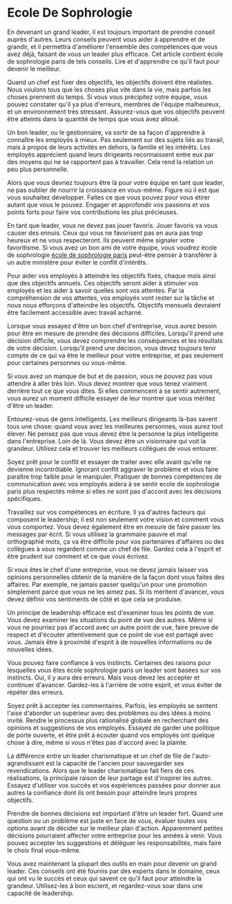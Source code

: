 # Ecole De Sophrologie

En devenant un grand leader, il est toujours important de prendre conseil auprès d'autres. Leurs conseils peuvent vous aider à apprendre et de grandir, et il permettra d'améliorer l'ensemble des compétences que vous avez déjà, faisant de vous un leader plus efficace. Cet article contient école de sophrologie paris de tels conseils. Lire et d'apprendre ce qu'il faut pour devenir le meilleur.

Quand un chef est fixer des objectifs, les objectifs doivent être réalistes. Nous voulons tous que les choses plus vite dans la vie, mais parfois les choses prennent du temps. Si vous vous précipitez votre équipe, vous pouvez constater qu'il ya plus d'erreurs, membres de l'équipe malheureux, et un environnement très stressant. Assurez-vous que vos objectifs peuvent être atteints dans la quantité de temps que vous avez alloué.

Un bon leader, ou le gestionnaire, va sortir de sa façon d'apprendre à connaître les employés à mieux. Pas seulement sur des sujets liés au travail, mais à propos de leurs activités en dehors, la famille et les intérêts. Les employés apprécient quand leurs dirigeants reconnaissent entre eux par des moyens qui ne se rapportent pas à travailler. Cela rend la relation un peu plus personnelle.

Alors que vous devriez toujours être là pour votre équipe en tant que leader, ne pas oublier de nourrir la croissance en vous-même. Figure où il est que vous souhaitez développer. Faites ce que vous pouvez pour vous étirer autant que vous le pouvez. Engager et approfondir vos passions et vos points forts pour faire vos contributions les plus précieuses.

En tant que leader, vous ne devez pas jouer favoris. Jouer favoris va vous causer des ennuis. Ceux qui vous ne favorisent pas en aura pas trop heureux et ne vous respecteront. Ils peuvent même signaler votre favoritisme. Si vous avez un bon ami de votre équipe, vous voudrez école de sophrologie [école de sophrologie paris](http://www.geocouncil.org) peut-être penser à transférer à un autre ministère pour éviter le conflit d'intérêts.

Pour aider vos employés à atteindre les objectifs fixés, chaque mois ainsi que des objectifs annuels. Ces objectifs seront aider à stimuler vos employés et les aider à savoir quelles sont vos attentes. Par la compréhension de vos attentes, vos employés vont rester sur la tâche et nous nous efforçons d'atteindre les objectifs. Objectifs mensuels devraient être facilement accessible avec travail acharné.

Lorsque vous essayez d'être un bon chef d'entreprise, vous aurez besoin pour être en mesure de prendre des décisions difficiles. Lorsqu'il prend une décision difficile, vous devez comprendre les conséquences et les résultats de votre décision. Lorsqu'il prend une décision, vous devez toujours tenir compte de ce qui va être le meilleur pour votre entreprise, et pas seulement pour certaines personnes ou vous-même.

Si vous avez un manque de but et de passion, vous ne pouvez pas vous attendre à aller très loin. Vous devez montrer que vous tenez vraiment derrière tout ce que vous dites. Si elles commencent à se sentir autrement, vous aurez un moment difficile essayer de leur montrer que vous méritez d'être un leader.

Entourez-vous de gens intelligents. Les meilleurs dirigeants là-bas savent tous une chose: quand vous avez les meilleures personnes, vous aurez tout élever. Ne pensez pas que vous devez être la personne la plus intelligente dans l'entreprise. Loin de là. Vous devez être un visionnaire qui voit la grandeur. Utilisez cela et trouver les meilleurs collègues de vous entourer.

Soyez prêt pour le conflit et essayer de traiter avec elle avant qu'elle ne devienne incontrôlable. Ignorant conflit aggraver le problème et vous faire paraître trop faible pour le manipuler. Pratiquer de bonnes compétences de communication avec vos employés aidera à se sentir ecole de sophrologie paris plus respectés même si elles ne sont pas d'accord avec les décisions spécifiques.

Travaillez sur vos compétences en écriture. Il ya d'autres facteurs qui composent le leadership; il est non seulement votre vision et comment vous vous comportez. Vous devez également être en mesure de faire passer les messages par écrit. Si vous utilisez la grammaire pauvre et mal orthographié mots, ça va être difficile pour vos partenaires d'affaires ou des collègues à vous regardent comme un chef de file. Gardez cela à l'esprit et être prudent sur comment et ce que vous écrivez.

Si vous êtes le chef d'une entreprise, vous ne devez jamais laisser vos opinions personnelles obtenir de la manière de la façon dont vous faites des affaires. Par exemple, ne jamais passer quelqu'un pour une promotion simplement parce que vous ne les aimez pas. Si ils méritent d'avancer, vous devez définir vos sentiments de côté et que cela se produise.

Un principe de leadership efficace est d'examiner tous les points de vue. Vous devez examiner les situations du point de vue des autres. Même si vous ne pourriez pas d'accord avec un autre point de vue, faire preuve de respect et d'écouter attentivement que ce point de vue est partagé avec vous. Jamais être à proximité d'esprit à de nouvelles informations ou de nouvelles idées.

Vous pouvez faire confiance à vos instincts. Certaines des raisons pour lesquelles vous êtes école sophrologie paris un leader sont basées sur vos instincts. Oui, il y aura des erreurs. Mais vous devez les accepter et continuer d'avancer. Gardez-les à l'arrière de votre esprit, et vous éviter de répéter des erreurs.

Soyez prêt à accepter les commentaires. Parfois, les employés se sentent l'aise d'aborder un supérieur avec des problèmes ou des idées à moins invité. Rendre le processus plus rationalisé globale en recherchant des opinions et suggestions de vos employés. Essayez de garder une politique de porte ouverte, et être prêt à écouter quand vos employés ont quelque chose à dire, même si vous n'êtes pas d'accord avec la plainte.

La différence entre un leader charismatique et un chef de file de l'auto-agrandissant est la capacité de l'ancien pour sauvegarder ses revendications. Alors que le leader charismatique fait fiers de ces réalisations, la principale raison de leur partage est d'inspirer les autres. Essayez d'utiliser vos succès et vos expériences passées pour donner aux autres la confiance dont ils ont besoin pour atteindre leurs propres objectifs.

Prendre de bonnes décisions est important d'être un leader fort. Quand une question ou un problème est juste en face de vous, évaluer toutes vos options avant de décider sur le meilleur plan d'action. Apparemment petites décisions pourraient affecter votre entreprise pour les années à venir. Vous pouvez accepter les suggestions et déléguer les responsabilités, mais faire le choix final vous-même.

Vous avez maintenant la plupart des outils en main pour devenir un grand leader. Ces conseils ont été fournis par des experts dans le domaine, ceux qui ont vu le succès et ceux qui savent ce qu'il faut pour atteindre la grandeur. Utilisez-les à bon escient, et regardez-vous soar dans une capacité de leadership.
